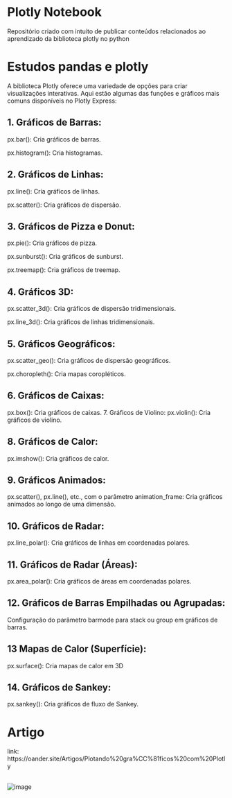 # Plotly Notebook
Repositório criado com intuito de publicar  conteúdos relacionados ao aprendizado da biblioteca plotly no python 

<h1> Estudos pandas e plotly </h1>
A biblioteca Plotly oferece uma variedade de opções para criar visualizações interativas. Aqui estão algumas das funções e gráficos mais comuns disponíveis no Plotly Express:

<h2> 1. Gráficos de Barras: </h2>
px.bar(): Cria gráficos de barras.

px.histogram(): Cria histogramas.

<h2> 2. Gráficos de Linhas:</h2>

px.line(): Cria gráficos de linhas.

px.scatter(): Cria gráficos de dispersão.

<h2> 3. Gráficos de Pizza e Donut: </h2>
px.pie(): Cria gráficos de pizza.

px.sunburst(): Cria gráficos de sunburst.

px.treemap(): Cria gráficos de treemap.

<h2> 4. Gráficos 3D:</h2>
px.scatter_3d(): Cria gráficos de dispersão tridimensionais.

px.line_3d(): Cria gráficos de linhas tridimensionais.

<h2> 5. Gráficos Geográficos: </h2>
px.scatter_geo(): Cria gráficos de dispersão geográficos.

px.choropleth(): Cria mapas coropléticos.

<h2>6. Gráficos de Caixas:</h2>
px.box(): Cria gráficos de caixas.

</h2> 7. Gráficos de Violino:</h2>
px.violin(): Cria gráficos de violino.

<h2> 8. Gráficos de Calor:</h2>
px.imshow(): Cria gráficos de calor.

<h2>9. Gráficos Animados:</h2>
px.scatter(), px.line(), etc., com o parâmetro animation_frame: Cria gráficos animados ao longo de uma dimensão.

<h2> 10. Gráficos de Radar:</h2>
px.line_polar(): Cria gráficos de linhas em coordenadas polares.

<h2> 11. Gráficos de Radar (Áreas):</h2>
px.area_polar(): Cria gráficos de áreas em coordenadas polares.

<h2> 12. Gráficos de Barras Empilhadas ou Agrupadas: </h2>
Configuração do parâmetro barmode para stack ou group em gráficos de barras.

<h2> 13 Mapas de Calor (Superfície):</h2>
px.surface(): Cria mapas de calor em 3D

<h2> 14. Gráficos de Sankey:</h2> 
px.sankey(): Cria gráficos de fluxo de Sankey.

<h1>Artigo </h1>
link: https://oander.site/Artigos/Plotando%20gra%CC%81ficos%20com%20Plotly
<br><br>

![image](https://github.com/oanderoficial/plotly_notebook/assets/32654298/eb019215-d525-411a-8424-8d5b6fc1c9b0)


